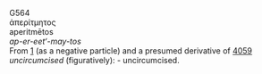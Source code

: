 G564  
ἀπερίτμητος  
aperitmētos  
*ap-er-eet‘-may-tos*  
From [1](g0001) (as a negative particle) and a presumed derivative of
[4059](g4059) *uncircumcised* (figuratively): - uncircumcised.  
